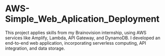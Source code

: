 # AWS-Simple_Web_Aplication_Deployment
This project applies skills from my Brainovision internship, using AWS services like Amplify, Lambda, API Gateway, and DynamoDB. I developed an end-to-end web application, incorporating serverless computing, API integration, and data storage. 
